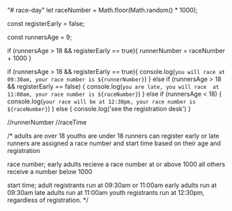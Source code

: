 "# race-day" 
let raceNumber = Math.floor(Math.random() * 1000);

const registerEarly = false;

const runnersAge = 9;


if (runnersAge > 18 && registerEarly == true){
  runnerNumber = raceNumber + 1000
} 

if (runnersAge > 18 && registerEarly == true){
      console.log(`you will race at 09:30am, your race number is ${runnerNumber}`)
}  else if (runnersAge > 18 && registerEarly == false) {
      console.log(`you are late, you will race  at 11:00am, your race number is ${raceNumber}`)
}   else if (runnersAge < 18) {
      console.log(`your race will be at 12:30pm, your race number is
${raceNumber}`)
}   else {
    console.log('see the registration desk')
}

 

//runnerNumber
//raceTime

/*
adults are over 18
youths are under 18
runners can register early or late
runners are assigned a race number and start time based on their age and registration 

race number; 
early adults recieve a race number at or above 1000
all others receive a number below 1000

start time;
adult registrants run at 09:30am or 11:00am
  early adults run at 09:30am
  late adults run at 11:00am 
youth registrants run at 12:30pm, regardless of registration.
*/

